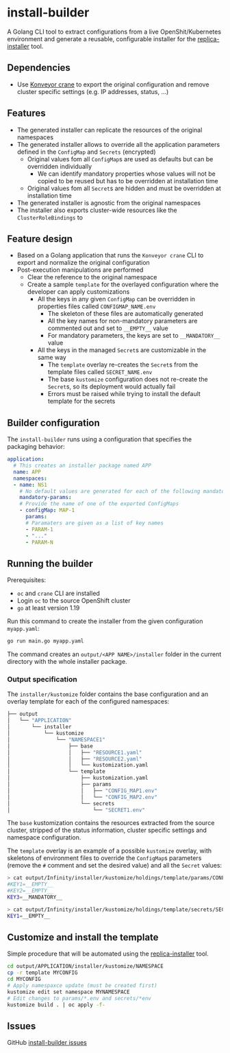 # install-builder
A Golang CLI tool to extract configurations from a live OpenShit/Kubernetes environment and generate a reusable, configurable
installer for the [replica-installer](../replica-installer/README.md) tool.

## Dependencies
* Use [Konveyor crane](https://konveyor.io/tools/crane/) to export the original configuration and remove cluster specific settings 
(e.g. IP addresses, status, ...)

## Features
* The generated installer can replicate the resources of the original namespaces
* The generated installer allows to override all the application parameters defined in the `ConfigMap` and `Secrets` (encrypted)
  * Original values fom all `ConfigMap`s are used as defaults but can be overridden individually
    * We can identify mandatory properties whose values will not be copied to be reused but has to be overridden at 
    installation time 
  * Original values fom all `Secret`s are hidden and must be overridden at installation time
* The generated installer is agnostic from the original namespaces
* The installer also exports cluster-wide resources like the `ClusterRoleBindings` to 

## Feature design
* Based on a Golang application that runs the `Konveyor crane` CLI to export and normalize the original configuration
* Post-execution manipulations are performed
  * Clear the reference to the original namespace
  * Create a sample `template` for the overlayed configuration where the developer can apply customizations
    * All the keys in any given `ConfigMap` can be overridden in properties files called `CONFIGMAP_NAME.env`
      * The skeleton of these files are automatically generated
      * All the key names for non-mandatory parameters are commented out and set to `__EMPTY__` value
      * For mandatory parameters, the keys are set to `__MANDATORY__` value 
    * All the keys in the managed `Secret`s are customizable in the same way
      * The `template` overlay re-creates the `Secret`s from the template files called `SECRET_NAME.env`
      * The base `kustomize` configuration does not re-create the `Secret`s, so its deployment would actually fail
      * Errors must be raised while trying to install the default template for the secrets

## Builder configuration
The `install-builder` runs using a configuration that specifies the packaging behavior: 
```yaml
application:
  # This creates an installer package named APP
  name: APP
  namespaces:
  - name: NS1
    # No default values are generated for each of the following mandatory params
    mandatory-params:
    # Provide the name of one of the exported ConfigMaps
    - configMap: MAP-1
      params:
      # Paramaters are given as a list of key names  
      - PARAM-1
      - "..."
      - PARAM-N
```

## Running the builder
Prerequisites:
* `oc` and `crane` CLI are installed
* Login `oc` to the source OpenShift cluster
* `go` at least version 1.19 

Run this command to create the installer from the given configuration `myapp.yaml`:
```bash
go run main.go myapp.yaml
```

The command creates an `output/<APP NAME>/installer` folder in the current directory with the whole installer package.

### Output specification
The `installer/kustomize` folder contains the base configuration and an overlay template for each of the configured 
namespaces:
```bash
├── output
│   └── "APPLICATION"
│       └── installer
│           └── kustomize
│               └── "NAMESPACE1"
│                   ├── base
│                   │   ├── "RESOURCE1.yaml"
│                   │   ├── "RESOURCE2.yaml"
│                   │   └── kustomization.yaml
│                   └── template
│                       ├── kustomization.yaml
│                       ├── params
│                       │   ├── "CONFIG_MAP1.env"
│                       │   └── "CONFIG_MAP2.env"
│                       └── secrets
│                           └── "SECRET1.env"
```

The `base` kustomization contains the resources extracted from the source cluster, stripped of the status information,
cluster specific settings and namespace configuration.

The `template` overlay is an example of a possible `kustomize` overlay, with skeletons of environment files to override the
`ConfigMap`s parameters (remove the `#` comment and set the desired value) and all the `Secret` values:
```bash
> cat output/Infinity/installer/kustomize/holdings/template/params/CONFIG_MAP1.env
#KEY1=__EMPTY__
#KEY2=__EMPTY__
KEY3=__MANDATORY__

> cat output/Infinity/installer/kustomize/holdings/template/secrets/SECRET1.env
KEY1=__EMPTY__
```

## Customize and install the template
Simple procedure that will be automated using the [replica-installer](../replica-installer/README.md) tool.

```bash
cd output/APPLICATION/installer/kustomize/NAMESPACE
cp -r template MYCONFIG
cd MYCONFIG
# Apply namespaxce update (must be created first)
kustomize edit set namespace MYNAMESPACE
# Edit changes to params/*.env and secrets/*env
kustomize build . | oc apply -f-
```

## Issues
GitHub [install-builder issues](https://github.com/RHEcosystemAppEng/SaaSi/issues?q=is%3Aopen+is%3Aissue+label%3Ainstall-builder)
